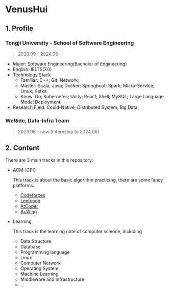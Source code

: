 # VenusHui

## 1. Profile

### Tongji University - School of Software Engineering

> 2020.09 - 2024.06

- Major: Software Engineering(Bachelor of Engineering)
- English: IELTS(7.0)
- Technology Stack
  - Familiar: C++; Git; Network;
  - Master: Scala; Java; Docker; Springboot; Spark; Micro-Service; Linux; Kafka
  - Know: Go; Kubernetes; Unity; React; Shell; MySQL; Large Language Model Deployment;
- Research Field: Could-Native; Distributed System; Big Data;

### WeRide, Data-Infra Team

> 2023.06 - now (Internship to 2024.06)

## 2. Content

There are 3 main tracks in this repository:

- ACM-ICPC

  This track is about the basic algorithm practicing, there are some fancy platforms:

  - [Codeforces](https://codeforces.com/profile/VenusHui)
  - [Leetcode](https://leetcode.cn/u/venushui/)
  - [AtCoder](https://atcoder.jp/users/VenusHui)
  - [AcWing](https://www.acwing.com/user/myspace/index/177099/)

- Learning

  This track is the learning note of computer science, including

  - Data Structure
  - Database
  - Programming language
  - Linux
  - Computer Network
  - Operating System
  - Machine Learning
  - Middleware and Infrastructure
  - ...

